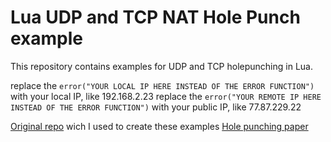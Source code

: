 # Lua UDP and TCP NAT Hole Punch example

This repository contains examples for UDP and TCP holepunching in Lua.

replace the `error("YOUR LOCAL IP HERE INSTEAD OF THE ERROR FUNCTION")` with your local IP, like 192.168.2.23
replace the `error("YOUR REMOTE IP HERE INSTEAD OF THE ERROR FUNCTION")` with your public IP, like 77.87.229.22

[Original repo](https://github.com/dwoz/python-nat-hole-punching) wich I used to create these examples
[Hole punching paper](http://www.brynosaurus.com/pub/net/p2pnat/)
